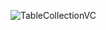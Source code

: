 
![TableCollectionVC](https://user-images.githubusercontent.com/107209053/187083781-30a3ef85-b7e0-4419-89a9-6e76b4d85d11.png)
